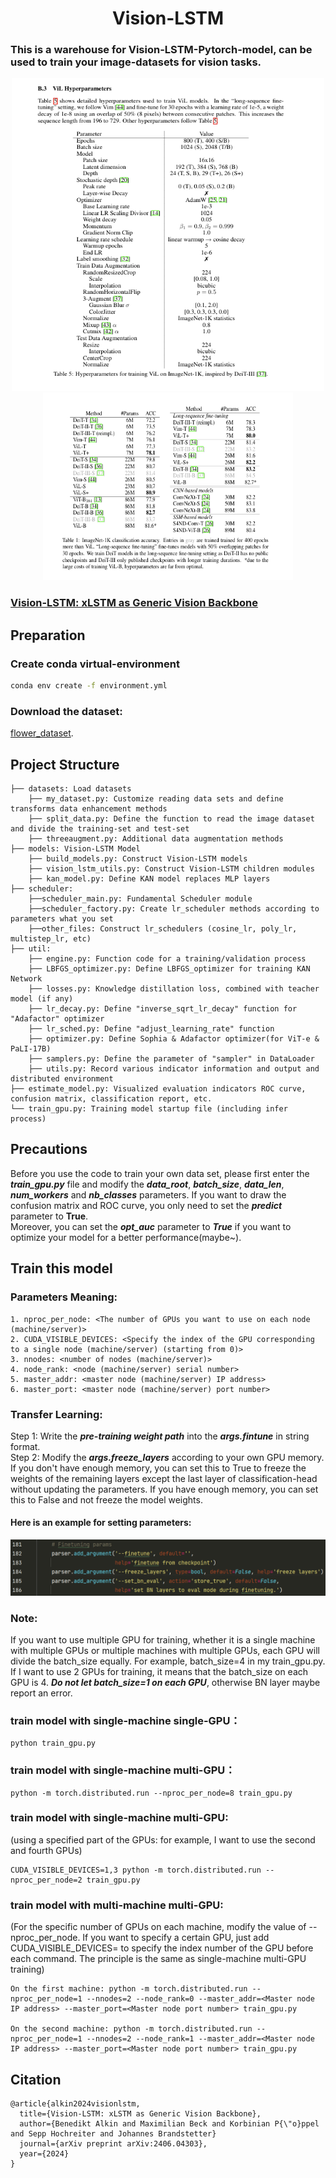 <h1 align='center'>Vision-LSTM</h1>

### This is a warehouse for Vision-LSTM-Pytorch-model, can be used to train your image-datasets for vision tasks.

<p align="center">
  <img src="https://github.com/jiaowoguanren0615/Vision-LSTM/blob/main/sample_png/ViL-configs.jpg" height="500" width="500" style="display: inline-block;" />
  <img src="https://github.com/jiaowoguanren0615/Vision-LSTM/blob/main/sample_png/Compare-otherNets.jpg" height="300" width="400" style="display: inline-block;" />
</p>

### [Vision-LSTM: xLSTM as Generic Vision Backbone](https://arxiv.org/abs/2406.04303)  

## Preparation
### Create conda virtual-environment
```bash
conda env create -f environment.yml
```

### Download the dataset: 
[flower_dataset](https://www.kaggle.com/datasets/alxmamaev/flowers-recognition).  

## Project Structure
```
├── datasets: Load datasets
    ├── my_dataset.py: Customize reading data sets and define transforms data enhancement methods
    ├── split_data.py: Define the function to read the image dataset and divide the training-set and test-set
    ├── threeaugment.py: Additional data augmentation methods
├── models: Vision-LSTM Model
    ├── build_models.py: Construct Vision-LSTM models
    ├── vision_lstm_utils.py: Construct Vision-LSTM children modules
    ├── kan_model.py: Define KAN model replaces MLP layers
├── scheduler:
    ├──scheduler_main.py: Fundamental Scheduler module
    ├──scheduler_factory.py: Create lr_scheduler methods according to parameters what you set
    ├──other_files: Construct lr_schedulers (cosine_lr, poly_lr, multistep_lr, etc)
├── util:
    ├── engine.py: Function code for a training/validation process
    ├── LBFGS_optimizer.py: Define LBFGS_optimizer for training KAN Network  
    ├── losses.py: Knowledge distillation loss, combined with teacher model (if any)
    ├── lr_decay.py: Define "inverse_sqrt_lr_decay" function for "Adafactor" optimizer
    ├── lr_sched.py: Define "adjust_learning_rate" function
    ├── optimizer.py: Define Sophia & Adafactor optimizer(for ViT-e & PaLI-17B)
    ├── samplers.py: Define the parameter of "sampler" in DataLoader
    ├── utils.py: Record various indicator information and output and distributed environment
├── estimate_model.py: Visualized evaluation indicators ROC curve, confusion matrix, classification report, etc.
└── train_gpu.py: Training model startup file (including infer process)
```

## Precautions
Before you use the code to train your own data set, please first enter the ___train_gpu.py___ file and modify the ___data_root___, ___batch_size___,  ___data_len___, ___num_workers___ and ___nb_classes___ parameters. If you want to draw the confusion matrix and ROC curve, you only need to set the ___predict___ parameter to __True__.  
Moreover, you can set the ___opt_auc___ parameter to ___True___ if you want to optimize your model for a better performance(maybe~).  

## Train this model

### Parameters Meaning:
```
1. nproc_per_node: <The number of GPUs you want to use on each node (machine/server)>
2. CUDA_VISIBLE_DEVICES: <Specify the index of the GPU corresponding to a single node (machine/server) (starting from 0)>
3. nnodes: <number of nodes (machine/server)>
4. node_rank: <node (machine/server) serial number>
5. master_addr: <master node (machine/server) IP address>
6. master_port: <master node (machine/server) port number>
```
### Transfer Learning:
Step 1: Write the ___pre-training weight path___ into the ___args.fintune___ in string format.  
Step 2: Modify the ___args.freeze_layers___ according to your own GPU memory. If you don't have enough memory, you can set this to True to freeze the weights of the remaining layers except the last layer of classification-head without updating the parameters. If you have enough memory, you can set this to False and not freeze the model weights.  

#### Here is an example for setting parameters:
![image](https://github.com/jiaowoguanren0615/VisionTransformer/blob/main/sample_png/transfer_learning.jpg)


### Note: 
If you want to use multiple GPU for training, whether it is a single machine with multiple GPUs or multiple machines with multiple GPUs, each GPU will divide the batch_size equally. For example, batch_size=4 in my train_gpu.py. If I want to use 2 GPUs for training, it means that the batch_size on each GPU is 4. ___Do not let batch_size=1 on each GPU___, otherwise BN layer maybe report an error.  

### train model with single-machine single-GPU：
```
python train_gpu.py
```

### train model with single-machine multi-GPU：
```
python -m torch.distributed.run --nproc_per_node=8 train_gpu.py
```

### train model with single-machine multi-GPU: 
(using a specified part of the GPUs: for example, I want to use the second and fourth GPUs)
```
CUDA_VISIBLE_DEVICES=1,3 python -m torch.distributed.run --nproc_per_node=2 train_gpu.py
```

### train model with multi-machine multi-GPU:
(For the specific number of GPUs on each machine, modify the value of --nproc_per_node. If you want to specify a certain GPU, just add CUDA_VISIBLE_DEVICES= to specify the index number of the GPU before each command. The principle is the same as single-machine multi-GPU training)
```
On the first machine: python -m torch.distributed.run --nproc_per_node=1 --nnodes=2 --node_rank=0 --master_addr=<Master node IP address> --master_port=<Master node port number> train_gpu.py

On the second machine: python -m torch.distributed.run --nproc_per_node=1 --nnodes=2 --node_rank=1 --master_addr=<Master node IP address> --master_port=<Master node port number> train_gpu.py
```

## Citation
```
@article{alkin2024visionlstm,
  title={Vision-LSTM: xLSTM as Generic Vision Backbone},
  author={Benedikt Alkin and Maximilian Beck and Korbinian P{\"o}ppel and Sepp Hochreiter and Johannes Brandstetter}
  journal={arXiv preprint arXiv:2406.04303},
  year={2024}
}
```
